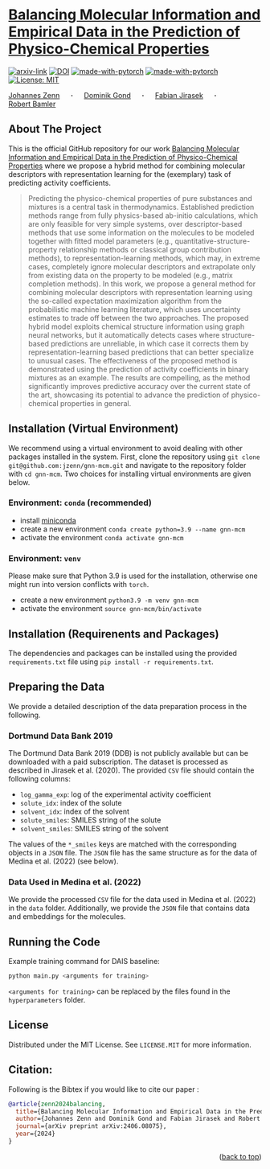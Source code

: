 # [Balancing Molecular Information and Empirical Data in the Prediction of Physico-Chemical Properties](http://arxiv.org/abs/2406.08075)
<div id="top"></div>

  [![arxiv-link](https://img.shields.io/badge/Paper-PDF-red?style=flat&logo=arXiv&logoColor=red)](http://arxiv.org/abs/2406.08075)
  [![DOI](https://zenodo.org/badge/814016378.svg)](https://zenodo.org/doi/10.5281/zenodo.11631566)
  [![made-with-pytorch](https://img.shields.io/badge/Made%20with-PyTorch-brightgreen)](https://pytorch.org/)
  [![made-with-pytorch](https://img.shields.io/badge/Made%20with-PyTorch%A0Geometric-brightgreen)](https://pytorch.org/)
  [![License: MIT](https://img.shields.io/badge/License-MIT-yellow.svg)](https://opensource.org/licenses/MIT)

  <a href="https://jzenn.github.io" target="_blank">Johannes&nbsp;Zenn</a> &emsp; <b>&middot;</b> &emsp;
  <a href="https://mv.rptu.de/fgs/ltd/lehrstuhl/mitarbeiter/dominik-gond" target="_blank">Dominik&nbsp;Gond</a> &emsp; <b>&middot;</b> &emsp;
  <a href="https://mv.rptu.de/en/dpts/ltd/chair/staff/fabian-jirasek" target="_blank">Fabian&nbsp;Jirasek</a> &emsp; <b>&middot;</b> &emsp;
  <a href="https://robamler.github.io" target="_blank">Robert&nbsp;Bamler</a>



## About The Project
This is the official GitHub repository for our work [Balancing Molecular Information and Empirical Data in the Prediction of Physico-Chemical Properties](http://arxiv.org/abs/2406.08075) where we propose a hybrid method for combining molecular descriptors with representation learning for the (exemplary) task of predicting activity coefficients.

> Predicting the physico-chemical properties of pure substances and mixtures is a central task in thermodynamics. Established prediction methods range from fully physics-based ab-initio calculations, which are only feasible for very simple systems, over descriptor-based methods that use some information on the molecules to be modeled together with fitted model parameters (e.g., quantitative-structure-property relationship methods or classical group contribution methods), to representation-learning methods, which may, in extreme cases, completely ignore molecular descriptors and extrapolate only from existing data on the property to be modeled (e.g., matrix completion methods). In this work, we propose a general method for combining molecular descriptors with representation learning using the so-called expectation maximization algorithm from the probabilistic machine learning literature, which uses uncertainty estimates to trade off between the two approaches. The proposed hybrid model exploits chemical structure information using graph neural networks, but it automatically detects cases where structure-based predictions are unreliable, in which case it corrects them by representation-learning based predictions that can better specialize to unusual cases. The effectiveness of the proposed method is demonstrated using the prediction of activity coefficients in binary mixtures as an example. The results are compelling, as the method significantly improves predictive accuracy over the current state of the art, showcasing its potential to advance the prediction of physico-chemical properties in general.
> 


## Installation (Virtual Environment)

We recommend using a virtual environment to avoid dealing with other packages installed in the system.
First, clone the repository using `git clone git@github.com:jzenn/gnn-mcm.git` and navigate to the repository folder with `cd gnn-mcm`.
Two choices for installing virtual environments are given below.



### Environment: `conda` (recommended)
 
- install [miniconda](https://docs.conda.io/en/latest/miniconda.html)
- create a new environment `conda create python=3.9 --name gnn-mcm`
- activate the environment `conda activate gnn-mcm`


### Environment: `venv`

Please make sure that Python 3.9 is used for the installation, otherwise one might run into version conflicts with `torch`.

- create a new environment `python3.9 -m venv gnn-mcm`
- activate the environment `source gnn-mcm/bin/activate`


## Installation (Requirenents and Packages)

The dependencies and packages can be installed using the provided `requirements.txt` file using `pip install -r requirements.txt`.


## Preparing the Data

We provide a detailed description of the data preparation process in the following.


### Dortmund Data Bank 2019

The Dortmund Data Bank 2019 (DDB) is not publicly available but can be downloaded with 
a paid subscription.
The dataset is processed as described in Jirasek et al. (2020). 
The provided `CSV` file should contain the following columns:
- `log_gamma_exp`: log of the experimental activity coefficient
- `solute_idx`: index of the solute
- `solvent_idx`: index of the solvent
- `solute_smiles`: SMILES string of the solute
- `solvent_smiles`: SMILES string of the solvent

The values of the `*_smiles` keys are matched with the corresponding objects in a `JSON` file.
The `JSON` file has the same structure as for the data of Medina et al. (2022) (see below).


### Data Used in Medina et al. (2022)

We provide the processed `CSV` file for the data used in Medina et al. (2022) in the `data` folder.
Additionally, we provide the `JSON` file that contains data and embeddings for the molecules.


## Running the Code

Example training command for DAIS baseline:
```bash
python main.py <arguments for training>
```
`<arguments for training>` can be replaced by the files found in the `hyperparameters` folder.


## License
Distributed under the MIT License. See `LICENSE.MIT` for more information.


## Citation:
Following is the Bibtex if you would like to cite our paper :

```bibtex
@article{zenn2024balancing,
  title={Balancing Molecular Information and Empirical Data in the Prediction of Physico-Chemical Properties}, 
  author={Johannes Zenn and Dominik Gond and Fabian Jirasek and Robert Bamler},
  journal={arXiv preprint arXiv:2406.08075},
  year={2024}
}
```

<p align="right">(<a href="#top">back to top</a>)</p>
